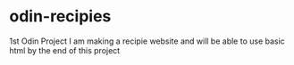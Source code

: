 # odin-recipies
1st Odin Project
I am making a recipie website and will be able to use basic html by the end of this project